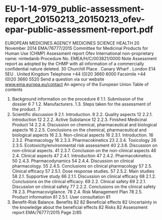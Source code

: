 # EU-1-14-979_public-assessment-report_20150213_20150213_ofev-epar-public-assessment-report.pdf

EUROPEAN MEDICINES AGENCY
MEDICINES
SCIENCE
HEALTH
20 November 2014
EMA/76777/2015
Committee for Medicinal Products for Human Use (CHMP)
Assessment report
Ofev
International non-proprietary name: nintedanib
Procedure No. EMEA/H/C/003821/0000
Note
Assessment report as adopted by the CHMP with all information of a commercially confidential nature
deleted.
30 Churchill Place . Canary Wharf . London E14 5EU . United Kingdom
Telephone +44 (0)20 3660 6000 Facsimile +44 (0)20 3660 5520
Send a question via our website www.ema.europa.eu/contact
An agency of the European Union
Table of contents
1. Background information on the procedure
6
1.1. Submission of the dossier
6
7
1.2. Manufacturers.
1.3. Steps taken for the assessment of the product.
7
2. Scientific discussion
9
2.1. Introduction.
9
2.2. Quality aspects
12
2.2.1. Introduction
12
2.2.2. Active Substance
12
2.2.3. Finished Medicinal Product
14
2.2.4. Discussion on chemical, pharmaceutical and biological aspects
16
2.2.5. Conclusions on the chemical, pharmaceutical and biological aspects
16
2.3. Non-clinical aspects
16
2.3.1. Introduction.
16
2.3.2. Pharmacology
16
2.3.3. Pharmacokinetics
23
2.3.4. Toxicology
26
2.3.5. Ecotoxicity/environmental risk assessment
40
2.3.6. Discussion on non-clinical aspects.
41
2.3.7. Conclusion on the non-clinical aspects
46
2.4. Clinical aspects
47
2.4.1. Introduction
47
2.4.2. Pharmacokinetics.
50
2.4.3. Pharmacodynamics
54
2.4.4. Discussion on clinical pharmacology.
55
2.4.5. Conclusions on clinical pharmacology
57
2.5. Clinical efficacy
57
2.5.1. Dose response studies.
57
2.5.2. Main studies
58
2.1. Supportive study
66
2.1.1. Discussion on clinical efficacy
68
2.1.2. Conclusions on the clinical efficacy.
69
2.2. Clinical safety
69
2.2.1. Discussion on clinical safety
77
2.2.2. Conclusions on the clinical safety
78
2.3. Pharmacovigilance.
78
2.4. Risk Management Plan
78
2.5. Product information
81
2.5.1. User consultation
81
3. Benefit-Risk Balance.
Benefits
82
82
Beneficial effects
82
Uncertainty in the knowledge about the beneficial effects
82
Risks
82
Assessment report
EMA/76777/2015
Page 2/85
